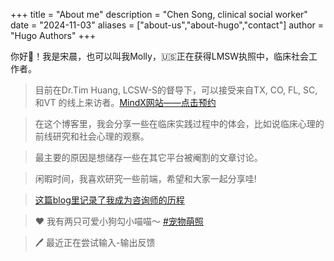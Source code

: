 +++
title = "About me"
description = "Chen Song, clinical social worker"
date = "2024-11-03"
aliases = ["about-us","about-hugo","contact"]
author = "Hugo Authors"
+++

你好👋！我是宋晨，也可以叫我Molly，🇺🇸正在获得LMSW执照中，临床社会工作者。


> 目前在Dr.Tim Huang, LCSW-S的督导下，可以接受来自TX, CO, FL, SC, 和VT 的线上来访者。[MindX网站——点击预约](https://www.mindx.us/clinicians/chensong)


> 在这个博客里，我会分享一些在临床实践过程中的体会，比如说临床心理的前线研究和社会心理的观察。

> 最主要的原因是想储存一些在其它平台被阉割的文章讨论。

> 闲暇时间，我喜欢研究一些前端，希望和大家一起分享哇!

> [这篇blog里记录了我成为咨询师的历程](/posts/tg-gh/)

> ❤️ 我有两只可爱小狗勾小喵喵～ [#宠物萌照](/posts/tg-gh/)

> 🖊️ 最近正在尝试输入-输出反馈



